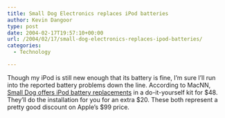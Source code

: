 ```yaml
---
title: Small Dog Electronics replaces iPod batteries
author: Kevin Dangoor
type: post
date: 2004-02-17T19:57:10+00:00
url: /2004/02/17/small-dog-electronics-replaces-ipod-batteries/
categories:
  - Technology

---
```

Though my iPod is still new enough that its battery is fine, I&#8217;m sure I&#8217;ll run into the reported battery problems down the line. According to MacNN, [Small Dog offers iPod battery replacements][1] in a do-it-yourself kit for $48. They&#8217;ll do the installation for you for an extra $20. These both represent a pretty good discount on Apple&#8217;s $99 price.

 [1]: http://www.macnn.com/news/23468 "Small Dog offers iPod battery replacements, service | MacNN News"